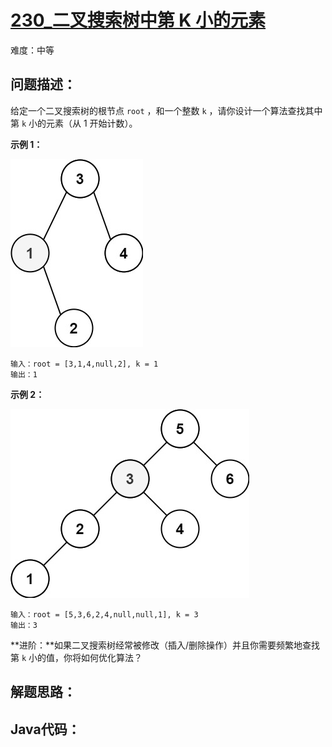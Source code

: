 # [230_二叉搜索树中第 K 小的元素](https://leetcode.cn/problems/kth-smallest-element-in-a-bst/)

难度：中等

## 问题描述：

给定一个二叉搜索树的根节点 `root` ，和一个整数 `k` ，请你设计一个算法查找其中第 `k` 小的元素（从 1 开始计数）。

 

**示例 1：**

![img](../../assets/imgs/kthtree1.jpg)

```
输入：root = [3,1,4,null,2], k = 1
输出：1
```

**示例 2：**

![img](../../assets/imgs/kthtree2.jpg)

```
输入：root = [5,3,6,2,4,null,null,1], k = 3
输出：3
```

**进阶：**如果二叉搜索树经常被修改（插入/删除操作）并且你需要频繁地查找第 `k` 小的值，你将如何优化算法？





## 解题思路：

## Java代码：